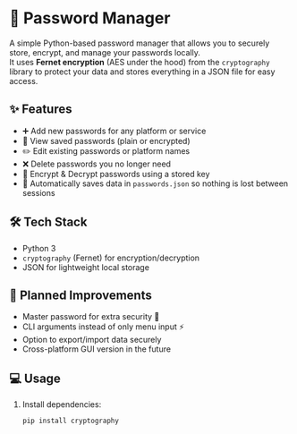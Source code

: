 # 📂 Password Manager

A simple Python-based password manager that allows you to securely store, encrypt, and manage your passwords locally.  
It uses **Fernet encryption** (AES under the hood) from the `cryptography` library to protect your data and stores everything in a JSON file for easy access.

## ✨ Features

- ➕ Add new passwords for any platform or service  
- 📜 View saved passwords (plain or encrypted)  
- ✏️ Edit existing passwords or platform names  
- ❌ Delete passwords you no longer need  
- 🔐 Encrypt & Decrypt passwords using a stored key  
- 💾 Automatically saves data in `passwords.json` so nothing is lost between sessions  

## 🛠 Tech Stack

- Python 3  
- `cryptography` (Fernet) for encryption/decryption  
- JSON for lightweight local storage  

## 🚀 Planned Improvements

- Master password for extra security 🔑  
- CLI arguments instead of only menu input ⚡  
- Option to export/import data securely  
- Cross-platform GUI version in the future  

## 💻 Usage

1. Install dependencies:  
   ```bash
   pip install cryptography
